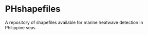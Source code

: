 # PHshapefiles
A repository of shapefiles available for marine heatwave detection in Philippine seas.
